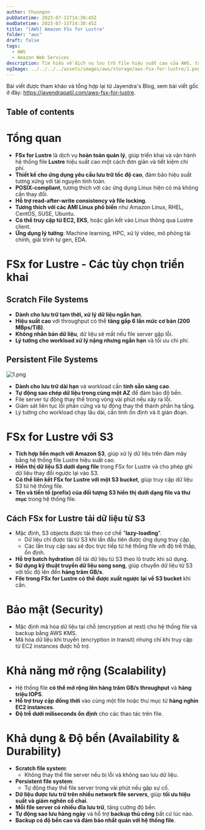 ```yaml
---
author: thuongnn
pubDatetime: 2023-07-11T14:30:45Z
modDatetime: 2023-07-11T14:30:45Z
title: "[AWS] Amazon FSx for Lustre"
folder: "aws"
draft: false
tags:
  - AWS
  - Amazon Web Services
description: Tìm hiểu về dịch vụ lưu trữ file hiệu suất cao của AWS, tối ưu cho các workload tính toán song song.
ogImage: ../../../../assets/images/aws/storage/aws-fsx-for-lustre/1.png
---
```


Bài viết được tham khảo và tổng hợp lại từ Jayendra's Blog, xem bài viết gốc ở đây: https://jayendrapatil.com/aws-fsx-for-lustre.

## Table of contents

# **Tổng quan**

- **FSx for Lustre** là dịch vụ **hoàn toàn quản lý**, giúp triển khai và vận hành hệ thống file **Lustre** hiệu suất cao một cách đơn giản và tiết kiệm chi phí.
- **Thiết kế cho ứng dụng yêu cầu lưu trữ tốc độ cao**, đảm bảo hiệu suất tương xứng với tài nguyên tính toán.
- **POSIX-compliant**, tương thích với các ứng dụng Linux hiện có mà không cần thay đổi.
- **Hỗ trợ read-after-write consistency và file locking**.
- **Tương thích với các AMI Linux phổ biến** như Amazon Linux, RHEL, CentOS, SUSE, Ubuntu.
- **Có thể truy cập từ EC2, EKS**, hoặc gắn kết vào Linux thông qua Lustre client.
- **Ứng dụng lý tưởng**: Machine learning, HPC, xử lý video, mô phỏng tài chính, giải trình tự gen, EDA.

# **FSx for Lustre - Các tùy chọn triển khai**

## **Scratch File Systems**

- **Dành cho lưu trữ tạm thời, xử lý dữ liệu ngắn hạn**.
- **Hiệu suất cao** với throughput có thể **tăng gấp 6 lần mức cơ bản (200 MBps/TiB)**.
- **Không nhân bản dữ liệu**, dữ liệu sẽ mất nếu file server gặp lỗi.
- **Lý tưởng cho workload xử lý nặng nhưng ngắn hạn** và tối ưu chi phí.

## **Persistent File Systems**

![1.png](@/assets/images/aws/storage/aws-fsx-for-lustre/1.png)

- **Dành cho lưu trữ dài hạn** và workload cần **tính sẵn sàng cao**.
- **Tự động sao chép dữ liệu trong cùng một AZ** để đảm bảo độ bền.
- File server tự động thay thế trong vòng vài phút nếu xảy ra lỗi.
- Giám sát liên tục lỗi phần cứng và tự động thay thế thành phần hạ tầng.
- Lý tưởng cho workload chạy lâu dài, cần tính ổn định và ít gián đoạn.

# **FSx for Lustre với S3**

- **Tích hợp liền mạch với Amazon S3**, giúp xử lý dữ liệu trên đám mây bằng hệ thống file Lustre hiệu suất cao.
- **Hiển thị dữ liệu S3 dưới dạng file** trong FSx for Lustre và cho phép ghi dữ liệu thay đổi ngược lại vào S3.
- **Có thể liên kết FSx for Lustre với một S3 bucket**, giúp truy cập dữ liệu S3 từ hệ thống file.
- **Tên và tiền tố (prefix) của đối tượng S3 hiển thị dưới dạng file và thư mục** trong hệ thống file.

## **Cách FSx for Lustre tải dữ liệu từ S3**

- Mặc định, S3 objects được tải theo cơ chế "**lazy-loading**".
  - Dữ liệu chỉ được tải từ S3 khi lần đầu tiên được ứng dụng truy cập.
  - Các lần truy cập sau sẽ đọc trực tiếp từ hệ thống file với độ trễ thấp, ổn định.
- **Hỗ trợ batch hydration** để tải dữ liệu từ S3 theo lô trước khi sử dụng.
- **Sử dụng kỹ thuật truyền dữ liệu song song**, giúp chuyển dữ liệu từ S3 với tốc độ lên đến **hàng trăm GB/s**.
- **File trong FSx for Lustre có thể được xuất ngược lại về S3 bucket** khi cần.

# **Bảo mật (Security)**

- Mặc định mã hóa dữ liệu tại chỗ (encryption at rest) cho hệ thống file và backup bằng AWS KMS.
- Mã hóa dữ liệu khi truyền (encryption in transit) nhưng chỉ khi truy cập từ EC2 instances được hỗ trợ.

# **Khả năng mở rộng (Scalability)**

- Hệ thống file **có thể mở rộng lên hàng trăm GB/s throughput** và **hàng triệu IOPS**.
- **Hỗ trợ truy cập đồng thời** vào cùng một file hoặc thư mục từ **hàng nghìn EC2 instances**.
- **Độ trễ dưới miliseconds ổn định** cho các thao tác trên file.

# **Khả dụng & Độ bền (Availability & Durability)**

- **Scratch file system**:
  - Không thay thế file server nếu bị lỗi và không sao lưu dữ liệu.
- **Persistent file system**:
  - Tự động thay thế file server trong vài phút nếu gặp sự cố.
- **Dữ liệu được lưu trữ trên nhiều network file servers**, giúp **tối ưu hiệu suất và giảm nghẽn cổ chai**.
- **Mỗi file server có nhiều đĩa lưu trữ**, tăng cường độ bền.
- **Tự động sao lưu hàng ngày** và hỗ trợ **backup thủ công** bất cứ lúc nào.
- **Backup có độ bền cao và đảm bảo nhất quán với hệ thống file**.
